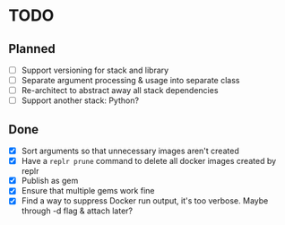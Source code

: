 # TODO

## Planned

- [ ] Support versioning for stack and library
- [ ] Separate argument processing & usage into separate class
- [ ] Re-architect to abstract away all stack dependencies
- [ ] Support another stack: Python?

## Done

- [x] Sort arguments so that unnecessary images aren't created
- [x] Have a `replr prune` command to delete all docker images created by replr
- [x] Publish as gem
- [x] Ensure that multiple gems work fine
- [x] Find a way to suppress Docker run output, it's too verbose. Maybe through -d flag & attach later?
